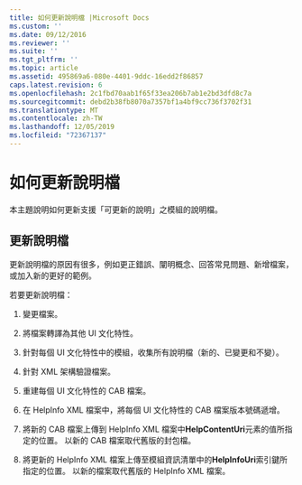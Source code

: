 ```yaml
---
title: 如何更新說明檔 |Microsoft Docs
ms.custom: ''
ms.date: 09/12/2016
ms.reviewer: ''
ms.suite: ''
ms.tgt_pltfrm: ''
ms.topic: article
ms.assetid: 495869a6-080e-4401-9ddc-16edd2f86857
caps.latest.revision: 6
ms.openlocfilehash: 2c1fbd70aab1f65f33ea206b7ab1e2bd3dfd8c7a
ms.sourcegitcommit: debd2b38fb8070a7357bf1a4bf9cc736f3702f31
ms.translationtype: MT
ms.contentlocale: zh-TW
ms.lasthandoff: 12/05/2019
ms.locfileid: "72367137"
---
```

# <a name="how-to-update-help-files"></a>如何更新說明檔

本主題說明如何更新支援「可更新的說明」之模組的說明檔。

## <a name="updating-help-files"></a>更新說明檔

更新說明檔的原因有很多，例如更正錯誤、闡明概念、回答常見問題、新增檔案，或加入新的更好的範例。

若要更新說明檔：

1. 變更檔案。

2. 將檔案轉譯為其他 UI 文化特性。

3. 針對每個 UI 文化特性中的模組，收集所有說明檔（新的、已變更和不變）。

4. 針對 XML 架構驗證檔案。

5. 重建每個 UI 文化特性的 CAB 檔案。

6. 在 HelpInfo XML 檔案中，將每個 UI 文化特性的 CAB 檔案版本號碼遞增。

7. 將新的 CAB 檔案上傳到 HelpInfo XML 檔案中**HelpContentUri**元素的值所指定的位置。 以新的 CAB 檔案取代舊版的封包檔。

8. 將更新的 HelpInfo XML 檔案上傳至模組資訊清單中的**HelpInfoUri**索引鍵所指定的位置。 以新的檔案取代舊版的 HelpInfo XML 檔案。